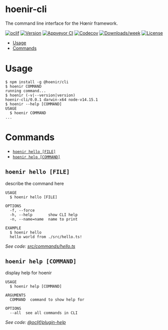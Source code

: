 hoenir-cli
==========

The command line interface for the Hœnir framework.

[![oclif](https://img.shields.io/badge/cli-oclif-brightgreen.svg)](https://oclif.io)
[![Version](https://img.shields.io/npm/v/hoenir-cli.svg)](https://npmjs.org/package/hoenir-cli)
[![Appveyor CI](https://ci.appveyor.com/api/projects/status/github/hoenir-space/hoenir-cli?branch=master&svg=true)](https://ci.appveyor.com/project/hoenir-space/hoenir-cli/branch/master)
[![Codecov](https://codecov.io/gh/hoenir-space/hoenir-cli/branch/master/graph/badge.svg)](https://codecov.io/gh/hoenir-space/hoenir-cli)
[![Downloads/week](https://img.shields.io/npm/dw/hoenir-cli.svg)](https://npmjs.org/package/hoenir-cli)
[![License](https://img.shields.io/npm/l/hoenir-cli.svg)](https://github.com/hoenir-space/hoenir-cli/blob/master/package.json)

<!-- toc -->
* [Usage](#usage)
* [Commands](#commands)
<!-- tocstop -->
# Usage
<!-- usage -->
```sh-session
$ npm install -g @hoenir/cli
$ hoenir COMMAND
running command...
$ hoenir (-v|--version|version)
hoenir-cli/0.0.1 darwin-x64 node-v14.15.1
$ hoenir --help [COMMAND]
USAGE
  $ hoenir COMMAND
...
```
<!-- usagestop -->
# Commands
<!-- commands -->
* [`hoenir hello [FILE]`](#hoenir-hello-file)
* [`hoenir help [COMMAND]`](#hoenir-help-command)

## `hoenir hello [FILE]`

describe the command here

```
USAGE
  $ hoenir hello [FILE]

OPTIONS
  -f, --force
  -h, --help       show CLI help
  -n, --name=name  name to print

EXAMPLE
  $ hoenir hello
  hello world from ./src/hello.ts!
```

_See code: [src/commands/hello.ts](https://github.com/hoenir-space/hoenir-cli/blob/v0.0.1/src/commands/hello.ts)_

## `hoenir help [COMMAND]`

display help for hoenir

```
USAGE
  $ hoenir help [COMMAND]

ARGUMENTS
  COMMAND  command to show help for

OPTIONS
  --all  see all commands in CLI
```

_See code: [@oclif/plugin-help](https://github.com/oclif/plugin-help/blob/v3.2.2/src/commands/help.ts)_
<!-- commandsstop -->
